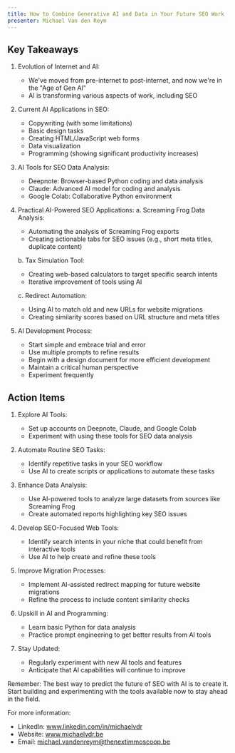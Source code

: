 ```yaml
---
title: How to Combine Generative AI and Data in Your Future SEO Work
presenter: Michael Van den Reym
---
```

## Key Takeaways

1. Evolution of Internet and AI:
   - We've moved from pre-internet to post-internet, and now we're in the "Age of Gen AI"
   - AI is transforming various aspects of work, including SEO

2. Current AI Applications in SEO:
   - Copywriting (with some limitations)
   - Basic design tasks
   - Creating HTML/JavaScript web forms
   - Data visualization
   - Programming (showing significant productivity increases)

3. AI Tools for SEO Data Analysis:
   - Deepnote: Browser-based Python coding and data analysis
   - Claude: Advanced AI model for coding and analysis
   - Google Colab: Collaborative Python environment

4. Practical AI-Powered SEO Applications:
   a. Screaming Frog Data Analysis:
      - Automating the analysis of Screaming Frog exports
      - Creating actionable tabs for SEO issues (e.g., short meta titles, duplicate content)

   b. Tax Simulation Tool:
      - Creating web-based calculators to target specific search intents
      - Iterative improvement of tools using AI

   c. Redirect Automation:
      - Using AI to match old and new URLs for website migrations
      - Creating similarity scores based on URL structure and meta titles

5. AI Development Process:
   - Start simple and embrace trial and error
   - Use multiple prompts to refine results
   - Begin with a design document for more efficient development
   - Maintain a critical human perspective
   - Experiment frequently

## Action Items

1. Explore AI Tools:
   - Set up accounts on Deepnote, Claude, and Google Colab
   - Experiment with using these tools for SEO data analysis

2. Automate Routine SEO Tasks:
   - Identify repetitive tasks in your SEO workflow
   - Use AI to create scripts or applications to automate these tasks

3. Enhance Data Analysis:
   - Use AI-powered tools to analyze large datasets from sources like Screaming Frog
   - Create automated reports highlighting key SEO issues

4. Develop SEO-Focused Web Tools:
   - Identify search intents in your niche that could benefit from interactive tools
   - Use AI to help create and refine these tools

5. Improve Migration Processes:
   - Implement AI-assisted redirect mapping for future website migrations
   - Refine the process to include content similarity checks

6. Upskill in AI and Programming:
   - Learn basic Python for data analysis
   - Practice prompt engineering to get better results from AI tools

7. Stay Updated:
   - Regularly experiment with new AI tools and features
   - Anticipate that AI capabilities will continue to improve

Remember: The best way to predict the future of SEO with AI is to create it. Start building and experimenting with the tools available now to stay ahead in the field.

For more information:
- LinkedIn: www.linkedin.com/in/michaelvdr
- Website: www.michaelvdr.be
- Email: michael.vandenreym@thenextimmoscoop.be
